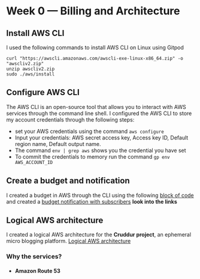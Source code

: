 # Week 0 — Billing and Architecture
## Install AWS CLI
I used the following commands to install AWS CLI on Linux using Gitpod
```
curl "https://awscli.amazonaws.com/awscli-exe-linux-x86_64.zip" -o "awscliv2.zip"
unzip awscliv2.zip
sudo ./aws/install

```
## Configure AWS CLI
The AWS CLI is an open-source tool that allows you to interact with AWS services through the command line shell.
I configured the AWS CLI to store my account credentials through the following steps:
- set your AWS credentials using the command ```aws configure```
- Input your credentials: AWS secret access key, Access key ID, Default region name, Default output name.
- The command ```env | grep aws``` shows you the credential you have set
- To commit the credentials to memory run the command ```gp env AWS_ACCOUNT_ID```



## Create a budget and notification
I created a budget in AWS through the CLI using the following [block of code](aws/json/budget.json) and created a [budget notification with subscribers](budget-notification-with-subscribers.json) **look into the links**



## Logical AWS architecture
I created a logical AWS architecture for the **Cruddur project**, an ephemeral micro blogging platform.
[Logical AWS architecture](https://lucid.app/lucidchart/54797646-a30f-46fe-9ceb-158c13ae2af2/edit?viewport_loc=-3497%2C-843%2C8635%2C4250%2C0_0&invitationId=inv_af839e59-cc78-4bcb-838c-bd6727e1cded)

### Why the services?
- #### Amazon Route 53

